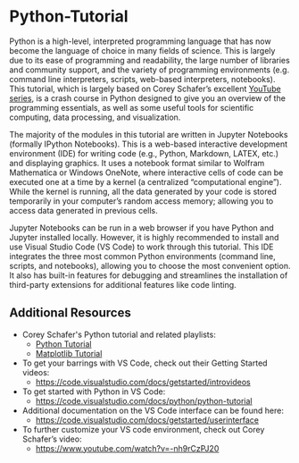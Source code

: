 # Python-Tutorial

Python is a high-level, interpreted programming language that has now become the language of choice in
many fields of science. This is largely due to its ease of programming and readability, the large number
of libraries and community support, and the variety of programming environments (e.g. command line
interpreters, scripts, web-based interpreters, notebooks). This tutorial, which is largely based on Corey
Schafer’s excellent [YouTube series](https://www.youtube.com/@coreyms/featured), is a crash course in Python designed to give you an overview of
the programming essentials, as well as some useful tools for scientific computing, data processing, and
visualization.

The majority of the modules in this tutorial are written in Jupyter Notebooks (formally IPython
Notebooks). This is a web-based interactive development environment (IDE) for writing code (e.g.,
Python, Markdown, LATEX, etc.) and displaying graphics. It uses a notebook format similar to Wolfram
Mathematica or Windows OneNote, where interactive cells of code can be executed one at a time by a
kernel (a centralized “computational engine”). While the kernel is running, all the data generated by
your code is stored temporarily in your computer’s random access memory; allowing you to access data
generated in previous cells.

Jupyter Notebooks can be run in a web browser if you have Python and Jupyter installed locally.
However, it is highly recommended to install and use Visual Studio Code (VS Code) to work through this
tutorial. This IDE integrates the three most common Python environments (command line, scripts, and
notebooks), allowing you to choose the most convenient option. It also has built-in features for debugging
and streamlines the installation of third-party extensions for additional features like code linting.

## Additional Resources
- Corey Schafer's Python tutorial and related playlists:
  - [Python Tutorial](https://www.youtube.com/playlist?list=PL-osiE80TeTt2d9bfVyTiXJA-UTHn6WwU)
  - [Matplotlib Tutorial](https://www.youtube.com/playlist?list=PL-osiE80TeTvipOqomVEeZ1HRrcEvtZB)
- To get your barrings with VS Code, check out their Getting Started videos:
  - https://code.visualstudio.com/docs/getstarted/introvideos
- To get started with Python in VS Code:
  - https://code.visualstudio.com/docs/python/python-tutorial
- Additional documentation on the VS Code interface can be found here:
  - https://code.visualstudio.com/docs/getstarted/userinterface
- To further customize your VS code environment, check out Corey Schafer’s video:
  - https://www.youtube.com/watch?v=-nh9rCzPJ20
